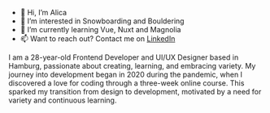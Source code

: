 - 👋 Hi, I’m Alica
- 👀 I’m interested in Snowboarding and Bouldering
- 🌱 I’m currently learning Vue, Nuxt and Magnolia
- 📫 Want to reach out? Contact me on [LinkedIn](https://www.linkedin.com/in/alicawziontek/)

I am a 28-year-old Frontend Developer and UI/UX Designer based in Hamburg, passionate about creating, learning, and embracing variety. My journey into development began in 2020 during the pandemic, when I discovered a love for coding through a three-week online course. This sparked my transition from design to development, motivated by a need for variety and continuous learning.
